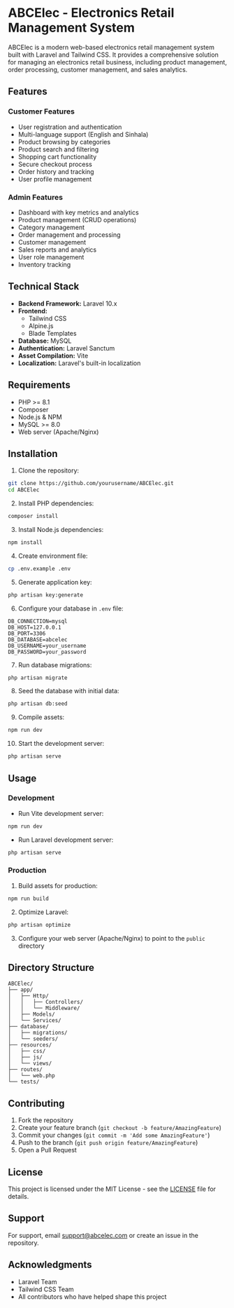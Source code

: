 # ABCElec - Electronics Retail Management System

ABCElec is a modern web-based electronics retail management system built with Laravel and Tailwind CSS. It provides a comprehensive solution for managing an electronics retail business, including product management, order processing, customer management, and sales analytics.

## Features

### Customer Features
- User registration and authentication
- Multi-language support (English and Sinhala)
- Product browsing by categories
- Product search and filtering
- Shopping cart functionality
- Secure checkout process
- Order history and tracking
- User profile management

### Admin Features
- Dashboard with key metrics and analytics
- Product management (CRUD operations)
- Category management
- Order management and processing
- Customer management
- Sales reports and analytics
- User role management
- Inventory tracking

## Technical Stack

- **Backend Framework:** Laravel 10.x
- **Frontend:** 
  - Tailwind CSS
  - Alpine.js
  - Blade Templates
- **Database:** MySQL
- **Authentication:** Laravel Sanctum
- **Asset Compilation:** Vite
- **Localization:** Laravel's built-in localization

## Requirements

- PHP >= 8.1
- Composer
- Node.js & NPM
- MySQL >= 8.0
- Web server (Apache/Nginx)

## Installation

1. Clone the repository:
```bash
git clone https://github.com/yourusername/ABCElec.git
cd ABCElec
```

2. Install PHP dependencies:
```bash
composer install
```

3. Install Node.js dependencies:
```bash
npm install
```

4. Create environment file:
```bash
cp .env.example .env
```

5. Generate application key:
```bash
php artisan key:generate
```

6. Configure your database in `.env` file:
```
DB_CONNECTION=mysql
DB_HOST=127.0.0.1
DB_PORT=3306
DB_DATABASE=abcelec
DB_USERNAME=your_username
DB_PASSWORD=your_password
```

7. Run database migrations:
```bash
php artisan migrate
```

8. Seed the database with initial data:
```bash
php artisan db:seed
```

9. Compile assets:
```bash
npm run dev
```

10. Start the development server:
```bash
php artisan serve
```

## Usage

### Development

- Run Vite development server:
```bash
npm run dev
```

- Run Laravel development server:
```bash
php artisan serve
```

### Production

1. Build assets for production:
```bash
npm run build
```

2. Optimize Laravel:
```bash
php artisan optimize
```

3. Configure your web server (Apache/Nginx) to point to the `public` directory

## Directory Structure

```
ABCElec/
├── app/
│   ├── Http/
│   │   ├── Controllers/
│   │   └── Middleware/
│   ├── Models/
│   └── Services/
├── database/
│   ├── migrations/
│   └── seeders/
├── resources/
│   ├── css/
│   ├── js/
│   └── views/
├── routes/
│   └── web.php
└── tests/
```

## Contributing

1. Fork the repository
2. Create your feature branch (`git checkout -b feature/AmazingFeature`)
3. Commit your changes (`git commit -m 'Add some AmazingFeature'`)
4. Push to the branch (`git push origin feature/AmazingFeature`)
5. Open a Pull Request

## License

This project is licensed under the MIT License - see the [LICENSE](LICENSE) file for details.

## Support

For support, email support@abcelec.com or create an issue in the repository.

## Acknowledgments

- Laravel Team
- Tailwind CSS Team
- All contributors who have helped shape this project